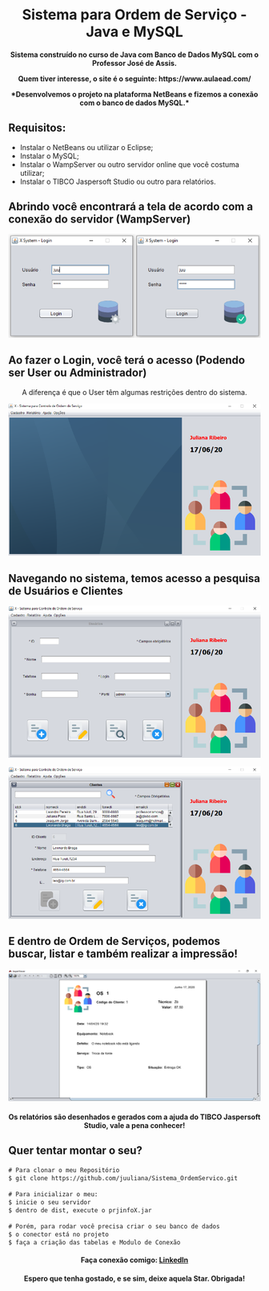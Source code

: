 <h1 align="center">Sistema para Ordem de Serviço - Java e MySQL</h1>

<h4 align="center">
  <p align="center">Sistema construído no curso de Java com Banco de Dados MySQL com o Professor José de Assis.</p>
  <p align="center">Quem tiver interesse, o site é o seguinte: https://www.aulaead.com/</p>
    
  <p align="center">*Desenvolvemos o projeto na plataforma NetBeans e fizemos a conexão com o banco de dados MySQL.*</p>
</h4>

## Requisitos:
- Instalar o NetBeans ou utilizar o Eclipse;
- Instalar o MySQL;
- Instalar o WampServer ou outro servidor online que você costuma utilizar;
- Instalar o TIBCO Jaspersoft Studio ou outro para relatórios.

## Abrindo você encontrará a tela de acordo com a conexão do servidor (WampServer)
<p align="center">
  <img alt="Inicio" src="https://github.com/juuliana/Sistema_OrdemServico/blob/master/imagensProject/Login.png">
</p>

## Ao fazer o Login, você terá o acesso (Podendo ser User ou Administrador)
<p align="center">A diferença é que o User têm algumas restrições dentro do sistema.</p>
<p align="center">
  <img alt="Inicio" src="https://github.com/juuliana/Sistema_OrdemServico/blob/master/imagensProject/Home.png">
</p>

## Navegando  no sistema, temos acesso a pesquisa de Usuários e Clientes
<p align="center">
  <img alt="Inicio" src="https://github.com/juuliana/Sistema_OrdemServico/blob/master/imagensProject/usuarios.png">
</p>
<p align="center">
  <img alt="Inicio" src="https://github.com/juuliana/Sistema_OrdemServico/blob/master/imagensProject/clientes.png">
</p>

## E dentro de Ordem de Serviços, podemos buscar, listar e também realizar a impressão!
<p align="center">
  <img alt="Inicio" src="https://github.com/juuliana/Sistema_OrdemServico/blob/master/imagensProject/imprimir.png">
</p>

<h4 align="center">Os relatórios são desenhados e gerados com a ajuda do TIBCO Jaspersoft Studio, vale a pena conhecer!</h4>

## Quer tentar montar o seu?
```
# Para clonar o meu Repositório
$ git clone https://github.com/juuliana/Sistema_OrdemServico.git

# Para inicializar o meu:
$ inicie o seu servidor
$ dentro de dist, execute o prjinfoX.jar

# Porém, para rodar você precisa criar o seu banco de dados
$ o conector está no projeto
$ faça a criação das tabelas e Modulo de Conexão
```

<h4 align="center">
    Faça conexão comigo: <a href="https://www.linkedin.com/in/juliana-dos-santos-ribeiro-b721b6197/" target="_blank">LinkedIn</a>
</h4>

<h4 align="center">
  <h4 align="center">Espero que tenha gostado, e se sim, deixe aquela Star. Obrigada!</h4>
</h4>
